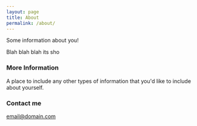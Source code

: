 ```yaml
---
layout: page
title: About
permalink: /about/
---
```


Some information about you!

Blah blah blah its sho
### More Information

A place to include any other types of information that you'd like to include about yourself.

### Contact me

[email@domain.com](mailto:email@domain.com)